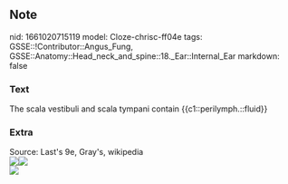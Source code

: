 ## Note
nid: 1661020715119
model: Cloze-chrisc-ff04e
tags: GSSE::!Contributor::Angus_Fung, GSSE::Anatomy::Head_neck_and_spine::18._Ear::Internal_Ear
markdown: false

### Text
The scala vestibuli and scala tympani contain {{c1::perilymph.::fluid}}

### Extra
<div>
  <div>
    Source: Last's 9e, Gray's, wikipedia
  </div>
  <div><img src="Gray923.png"><img src= 
  "paste-5d1c5d10959ce5b372e07cbe2cfdc09b69c0535f.jpg"></div>
  <div><img src=
  "paste-f69864d3a7001f267eefd5a9f5581292a53a5322.jpg"></div>
</div>
